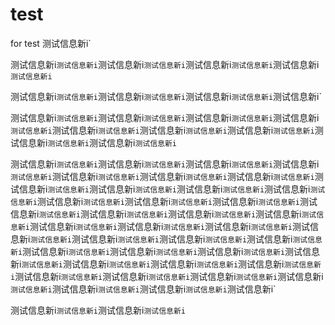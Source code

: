 # test
for test
测试信息新i`

测试信息新i`测试信息新i`测试信息新i`测试信息新i`测试信息新i`测试信息新i`测试信息新i`测试信息新i`

测试信息新i`测试信息新i`测试信息新i`测试信息新i`测试信息新i`测试信息新i`测试信息新i`







测试信息新i`测试信息新i`测试信息新i`测试信息新i`测试信息新i`测试信息新i`测试信息新i`测试信息新i`测试信息新i`测试信息新i`测试信息新i`测试信息新i`测试信息新i`测试信息新i`测试信息新i`测试信息新i`测试信息新i`测试信息新i`












测试信息新i`测试信息新i`测试信息新i`测试信息新i`测试信息新i`测试信息新i`测试信息新i`测试信息新i`测试信息新i`测试信息新i`测试信息新i`测试信息新i`测试信息新i`测试信息新i`测试信息新i`测试信息新i`测试信息新i`测试信息新i`测试信息新i`测试信息新i`测试信息新i`测试信息新i`测试信息新i`测试信息新i`测试信息新i`测试信息新i`测试信息新i`测试信息新i`测试信息新i`测试信息新i`测试信息新i`测试信息新i`测试信息新i`测试信息新i`测试信息新i`测试信息新i`测试信息新i`测试信息新i`测试信息新i`测试信息新i`测试信息新i`测试信息新i`测试信息新i`测试信息新i`测试信息新i`测试信息新i`测试信息新i`测试信息新i`测试信息新i`测试信息新i`测试信息新i`测试信息新i`测试信息新i`测试信息新i`测试信息新i`测试信息新i`测试信息新i`测试信息新i`测试信息新i`测试信息新i`测试信息新i`测试信息新i`测试信息新i`测试信息新i`测试信息新i`测试信息新i`测试信息新i`测试信息新i`测试信息新i`测试信息新i`测试信息新i`测试信息新i`测试信息新i`测试信息新i`测试信息新i`测试信息新i`测试信息新i`








测试信息新i`测试信息新i`测试信息新i`测试信息新i`
